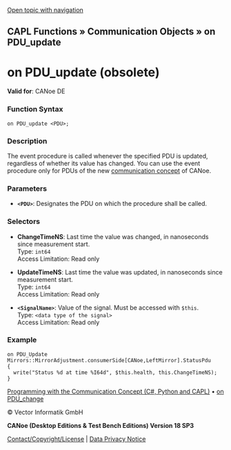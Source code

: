 [Open topic with navigation](../../../../../CANoeDEFamily.htm#Topics/CAPLFunctions/CommunicationObjects/EventProcedures/CAPLfunctionOnPDUUpdate.md)

## CAPL Functions » Communication Objects » on PDU_update

# on PDU_update (obsolete)

**Valid for**: CANoe DE

### Function Syntax

```
on PDU_update <PDU>;
```

### Description

The event procedure is called whenever the specified PDU is updated, regardless of whether its value has changed. You can use the event procedure only for PDUs of the new [communication concept](../../../CANoeCANalyzer/CommunicationConcept/CC.md) of CANoe.

### Parameters

- **`<PDU>`**: Designates the PDU on which the procedure shall be called.

### Selectors

- **ChangeTimeNS**: Last time the value was changed, in nanoseconds since measurement start.  
  Type: `int64`  
  Access Limitation: Read only

- **UpdateTimeNS**: Last time the value was updated, in nanoseconds since measurement start.  
  Type: `int64`  
  Access Limitation: Read only

- **`<SignalName>`**: Value of the signal. Must be accessed with `$this`.  
  Type: `<data type of the signal>`  
  Access Limitation: Read only

### Example

```plaintext
on PDU_Update Mirrors::MirrorAdjustment.consumerSide[CANoe,LeftMirror].StatusPdu
{
  write("Status %d at time %I64d", $this.health, this.ChangeTimeNS);
}
```

[Programming with the Communication Concept (C#, Python and CAPL)](../../../CANoeCANalyzer/CommunicationConcept/Programming/CCP.md) • [on PDU_change](CAPLfunctionOnPDUChange.md)

© Vector Informatik GmbH

**CANoe (Desktop Editions & Test Bench Editions) Version 18 SP3**

[Contact/Copyright/License](../../../Shared/ContactCopyrightLicense.md) | [Data Privacy Notice](https://www.vector.com/int/en/company/get-info/privacy-policy/)